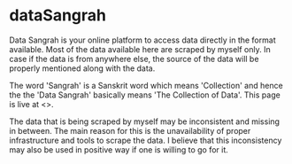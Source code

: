 # dataSangrah

Data Sangrah is your online platform to access data directly in the format available. Most of the data available here are scraped by myself only. In case if the data is from anywhere else, the source of the data will be properly mentioned along with the data.

The word 'Sangrah' is a Sanskrit word which means 'Collection' and hence the the 'Data Sangrah' basically means 'The Collection of Data'. This page is live at <>.

The data that is being scraped by myself may be inconsistent and missing in between. The main reason for this is the unavailability of proper infrastructure and tools to scrape the data. I believe that this inconsistency may also be used in positive way if one is willing to go for it.
